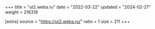 +++
title = "ut2.weba.ru"
date = "2022-03-22"
updated = "2024-02-21"
weight = 216319

[extra]
source = "https://ut2.weba.ru/"
ratio = 1
size = 211
+++
